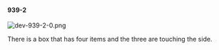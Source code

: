#### 939-2
![dev-939-2-0.png](https://github.com/lil-lab/nlvr/raw/master/nlvr/dev/images/3/dev-939-2-0.png "dev-939-2-0.png")

There is a box that has four items and the three are touching the side.